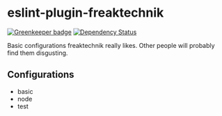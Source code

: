 # eslint-plugin-freaktechnik

[![Greenkeeper badge](https://badges.greenkeeper.io/freaktechnik/eslint-plugin-freaktechnik.svg)](https://greenkeeper.io/)
[![Dependency Status](https://dependencyci.com/github/freaktechnik/get-firefox/badge)](https://dependencyci.com/github/freaktechnik/get-firefox)

Basic configurations freaktechnik really likes. Other people will probably find them disgusting.

## Configurations

 - basic
 - node
 - test

